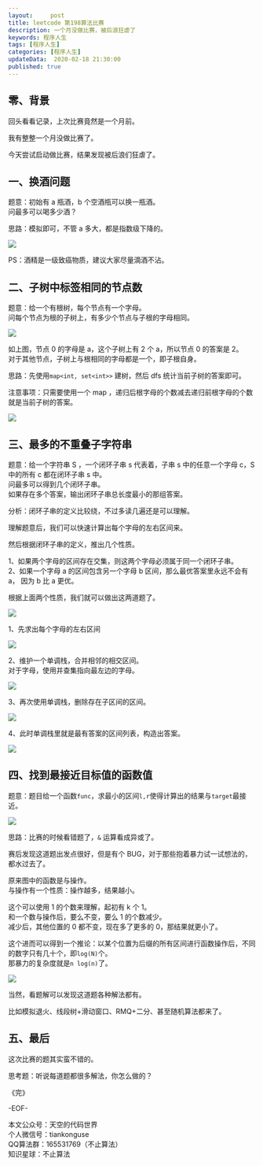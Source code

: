 ```yaml
---   
layout:     post  
title: leetcode 第198算法比赛
description: 一个月没做比赛，被后浪狂虐了  
keywords: 程序人生  
tags: [程序人生]    
categories: [程序人生]  
updateData:  2020-02-18 21:30:00  
published: true  
---  
```



## 零、背景  



回头看看记录，上次比赛竟然是一个月前。  


我有整整一个月没做比赛了。  


今天尝试启动做比赛，结果发现被后浪们狂虐了。  


## 一、换酒问题  


题意：初始有 a 瓶酒，b 个空酒瓶可以换一瓶酒。  
问最多可以喝多少酒？  


思路：模拟即可，不管 a 多大，都是指数级下降的。  


![](http://res.tiankonguse.com/images/2020/07/19/001.png)  


PS：酒精是一级致癌物质，建议大家尽量滴酒不沾。  


## 二、子树中标签相同的节点数  


题意：给一个有根树，每个节点有一个字母。  
问每个节点为根的子树上，有多少个节点与子根的字母相同。  


![](http://res.tiankonguse.com/images/2020/07/19/002.png)  


如上图，节点 0 的字母是 a，这个子树上有 2 个 a，所以节点 0 的答案是 2。  
对于其他节点，子树上与根相同的字母都是一个，即子根自身。  



思路：先使用`map<int, set<int>>` 建树，然后 dfs 统计当前子树的答案即可。  


注意事项：只需要使用一个 map ，递归后根字母的个数减去递归前根字母的个数就是当前子树的答案。  



![](http://res.tiankonguse.com/images/2020/07/19/003.png)  


## 三、最多的不重叠子字符串  


题意：给一个字符串 S ，一个闭环子串 s 代表着，子串 s 中的任意一个字母 c，S 中的所有 c 都在闭环子串 s 中。  
问最多可以得到几个闭环子串。  
如果存在多个答案，输出闭环子串总长度最小的那组答案。  


分析：闭环子串的定义比较绕，不过多读几遍还是可以理解。  


理解题意后，我们可以快速计算出每个字母的左右区间来。  


然后根据闭环子串的定义，推出几个性质。  


1、如果两个字母的区间存在交集，则这两个字母必须属于同一个闭环子串。  
2、如果一个字母 a 的区间包含另一个字母 b 区间，那么最优答案里永远不会有 a， 因为 b 比 a 更优。


根据上面两个性质，我们就可以做出这两道题了。  



![](http://res.tiankonguse.com/images/2020/07/19/004.png)  


1、先求出每个字母的左右区间  


![](http://res.tiankonguse.com/images/2020/07/19/005.png)  


2、维护一个单调栈，合并相邻的相交区间。  
对于字母，使用并查集指向最左边的字母。  


![](http://res.tiankonguse.com/images/2020/07/19/006.png)  


3、再次使用单调栈，删除存在子区间的区间。  


![](http://res.tiankonguse.com/images/2020/07/19/007.png)  


4、此时单调栈里就是最有答案的区间列表，构造出答案。  


![](http://res.tiankonguse.com/images/2020/07/19/008.png)  



## 四、找到最接近目标值的函数值  


题意：题目给一个函数`func`，求最小的区间`l,r`使得计算出的结果与`target`最接近。  



![](http://res.tiankonguse.com/images/2020/07/19/009.png)  


思路：比赛的时候看错题了，`&` 运算看成异或了。  


赛后发现这道题出发点很好，但是有个 BUG，对于那些抱着暴力试一试想法的，都水过去了。  


原来图中的函数是与操作。  
与操作有一个性质：操作越多，结果越小。  


这个可以使用 1 的个数来理解，起初有 k 个 1。  
和一个数与操作后，要么不变，要么 1 的个数减少。  
减少后，其他位置的 0 都不变，现在多了更多的 0，那结果就更小了。  



这个进而可以得到一个推论：以某个位置为后缀的所有区间进行函数操作后，不同的数字只有几十个，即`log(N)`个。  
那暴力的复杂度就是`n log(n)`了。  



![](http://res.tiankonguse.com/images/2020/07/19/010.png)  


当然，看题解可以发现这道题各种解法都有。  


比如模拟退火、线段树+滑动窗口、RMQ+二分、甚至随机算法都来了。  



## 五、最后  


这次比赛的题其实蛮不错的。  



思考题：听说每道题都很多解法，你怎么做的？  




《完》  


-EOF-  



本文公众号：天空的代码世界  
个人微信号：tiankonguse  
QQ算法群：165531769（不止算法）  
知识星球：不止算法  


